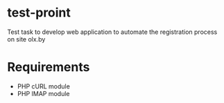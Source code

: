# test-proint
Test task to develop web application to automate the registration process on site olx.by

# Requirements
- PHP cURL module
- PHP IMAP module
